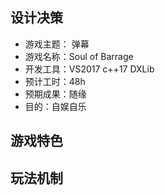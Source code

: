 ## 设计决策

* 游戏主题： 弹幕
* 游戏名称：Soul of Barrage
* 开发工具：VS2017   c++17   DXLib
* 预计工时：48h
* 预期成果：随缘
* 目的：自娱自乐



## 游戏特色





## 玩法机制



